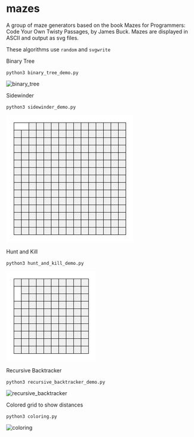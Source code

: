 # mazes

A group of maze generators based on the book Mazes for Programmers: Code Your Own Twisty Passages, by James Buck. Mazes are displayed in ASCII and output as svg files.

These algorithms use `random` and `svgwrite`

Binary Tree

```
python3 binary_tree_demo.py
```

![binary_tree]

[binary_tree]: ./images/binary_tree.gif

Sidewinder

```
python3 sidewinder_demo.py
```

![sidewinder]

[sidewinder]: ./images/sidewinder.gif

Hunt and Kill

```
python3 hunt_and_kill_demo.py
```

![hunt_and_kill]

[hunt_and_kill]: ./images/hunt_and_kill.gif

Recursive Backtracker

```
python3 recursive_backtracker_demo.py
```

![recursive_backtracker]

[recursive_backtracker]: ./images/recursive_backtracker.gif

Colored grid to show distances

```
python3 coloring.py
```

![coloring]

[coloring]: ./images/animated_coloring.gif
